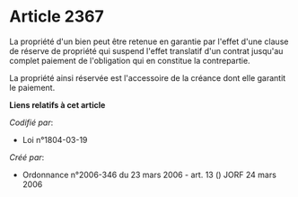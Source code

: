 # Article 2367

La propriété d'un bien peut être retenue en garantie par l'effet d'une clause de réserve de propriété qui suspend l'effet
translatif d'un contrat jusqu'au complet paiement de l'obligation qui en constitue la contrepartie.

La propriété ainsi réservée est l'accessoire de la créance dont elle garantit le paiement.

**Liens relatifs à cet article**

_Codifié par_:

  - Loi n°1804-03-19

_Créé par_:

  - Ordonnance n°2006-346 du 23 mars 2006 - art. 13 () JORF 24 mars 2006
